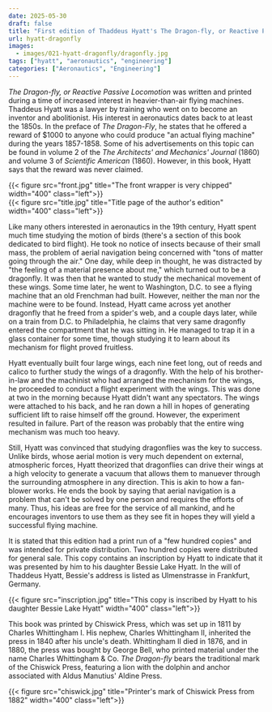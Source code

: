 ```yaml
---
date: 2025-05-30
draft: false
title: "First edition of Thaddeus Hyatt's The Dragon-fly, or Reactive Passive Locomotion (1882), inscribed by Hyatt to his daughter Bessie"
url: hyatt-dragonfly
images:
  - images/021-hyatt-dragonfly/dragonfly.jpg
tags: ["hyatt", "aeronautics", "engineering"]
categories: ["Aeronautics", "Engineering"]
---
```


*The Dragon-fly, or Reactive Passive Locomotion* was written and printed during a time of increased interest in heavier-than-air flying machines. Thaddeus Hyatt was a lawyer by training who went on to become an inventor and abolitionist. His interest in aeronautics dates back to at least the 1850s. In the preface of *The Dragon-Fly*, he states that he offered a reward of $1000 to anyone who could produce "an actual flying machine" during the years 1857-1858. Some of his advertisements on this topic can be found in volume 2 of the *The Architects' and Mechanics' Journal* (1860) and volume 3 of *Scientific American* (1860). However, in this book, Hyatt says that the reward was never claimed.

{{< figure src="front.jpg" title="The front wrapper is very chipped" width="400" class="left">}}\
{{< figure src="title.jpg" title="Title page of the author's edition" width="400" class="left">}}

Like many others interested in aeronautics in the 19th century, Hyatt spent much time studying the motion of birds (there's a section of this book dedicated to bird flight). He took no notice of insects because of their small mass, the problem of aerial navigation being concerned with "tons of matter going through the air." One day, while deep in thought, he was distracted by "the feeling of a material presence about me," which turned out to be a dragonfly. It was then that he wanted to study the mechanical movement of these wings. Some time later, he went to Washington, D.C. to see a flying machine that an old Frenchman had built. However, neither the man nor the machine were to be found. Instead, Hyatt came across yet another dragonfly that he freed from a spider's web, and a couple days later, while on a train from D.C. to Philadelphia, he claims that very same dragonfly entered the compartment that he was sitting in. He managed to trap it in a glass container for some time, though studying it to learn about its mechanism for flight proved fruitless.

Hyatt eventually built four large wings, each nine feet long, out of reeds and calico to further study the wings of a dragonfly. With the help of his brother-in-law and the machinist who had arranged the mechanism for the wings, he proceeded to conduct a flight experiment with the wings. This was done at two in the morning because Hyatt didn't want any spectators. The wings were attached to his back, and he ran down a hill in hopes of generating sufficient lift to raise himself off the ground. However, the experiment resulted in failure. Part of the reason was probably that the entire wing mechanism was much too heavy.

Still, Hyatt was convinced that studying dragonflies was the key to success. Unlike birds, whose aerial motion is very much dependent on external, atmospheric forces, Hyatt theorized that dragonflies can drive their wings at a high velocity to generate a vacuum that allows them to manuever through the surrounding atmosphere in any direction. This is akin to how a fan-blower works. He ends the book by saying that aerial navigation is a problem that can't be solved by one person and requires the efforts of many. Thus, his ideas are free for the service of all mankind, and he encourages inventors to use them as they see fit in hopes they will yield a successful flying machine.

It is stated that this edition had a print run of a "few hundred copies" and was intended for private distribution. Two hundred copies were distributed for general sale. This copy contains an inscription by Hyatt to indicate that it was presented by him to his daughter Bessie Lake Hyatt. In the will of Thaddeus Hyatt, Bessie's address is listed as Ulmenstrasse in Frankfurt, Germany.

{{< figure src="inscription.jpg" title="This copy is inscribed by Hyatt to his daughter Bessie Lake Hyatt" width="400" class="left">}}

This book was printed by Chiswick Press, which was set up in 1811 by Charles Whittingham I. His nephew, Charles Whittingham II, inherited the press in 1840 after his uncle's death. Whittingham II died in 1876, and in 1880, the press was bought by George Bell, who printed material under the name Charles Whittingham & Co. *The Dragon-fly* bears the traditional mark of the Chiswick Press, featuring a lion with the dolphin and anchor associated with Aldus Manutius' Aldine Press.

{{< figure src="chiswick.jpg" title="Printer's mark of Chiswick Press from 1882" width="400" class="left">}}